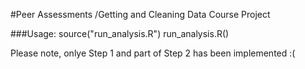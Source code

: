 #Peer Assessments /Getting and Cleaning Data Course Project

###Usage:
source("run_analysis.R")
run_analysis.R()

Please note, onlye Step 1 and part of Step 2 has been implemented :( 